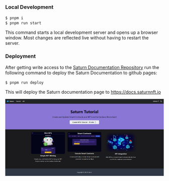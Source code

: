 ### Local Development

```
$ pnpm i
$ pnpm run start
```

This command starts a local development server and opens up a browser window. Most changes are reflected live without having to restart the server.


### Deployment

After getting write access to the [Saturn Documentation Repository](https://github.com/Orion-Crypto/SaturnDocs) run the following command to deploy the Saturn Documentation to github pages:

```
$ pnpm run deploy
```

This will deploy the Saturn documentation page to https://docs.saturnnft.io

![Saturn Documentation Repository](/img/api-documentation/saturn-documentation.png) 